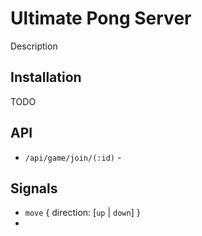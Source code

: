 # Ultimate Pong Server
Description

## Installation
TODO

## API
  * `/api/game/join/(:id)` -

## Signals
  * `move` { direction: [`up` | `down`] }
  *
